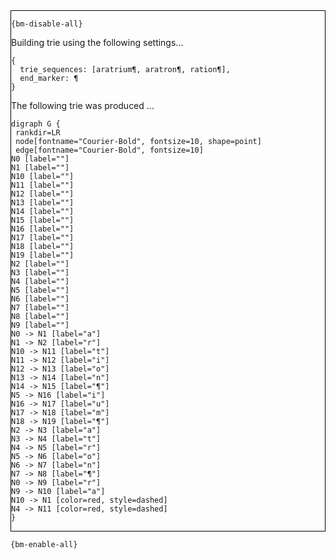 <div style="border:1px solid black;">

`{bm-disable-all}`

Building trie using the following settings...

```
{
  trie_sequences: [aratrium¶, aratron¶, ration¶],
  end_marker: ¶
}

```


The following trie was produced ...

```{dot}
digraph G {
 rankdir=LR
 node[fontname="Courier-Bold", fontsize=10, shape=point]
 edge[fontname="Courier-Bold", fontsize=10]
N0 [label=""]
N1 [label=""]
N10 [label=""]
N11 [label=""]
N12 [label=""]
N13 [label=""]
N14 [label=""]
N15 [label=""]
N16 [label=""]
N17 [label=""]
N18 [label=""]
N19 [label=""]
N2 [label=""]
N3 [label=""]
N4 [label=""]
N5 [label=""]
N6 [label=""]
N7 [label=""]
N8 [label=""]
N9 [label=""]
N0 -> N1 [label="a"]
N1 -> N2 [label="r"]
N10 -> N11 [label="t"]
N11 -> N12 [label="i"]
N12 -> N13 [label="o"]
N13 -> N14 [label="n"]
N14 -> N15 [label="¶"]
N5 -> N16 [label="i"]
N16 -> N17 [label="u"]
N17 -> N18 [label="m"]
N18 -> N19 [label="¶"]
N2 -> N3 [label="a"]
N3 -> N4 [label="t"]
N4 -> N5 [label="r"]
N5 -> N6 [label="o"]
N6 -> N7 [label="n"]
N7 -> N8 [label="¶"]
N0 -> N9 [label="r"]
N9 -> N10 [label="a"]
N10 -> N1 [color=red, style=dashed]
N4 -> N11 [color=red, style=dashed]
}
```

</div>

`{bm-enable-all}`

